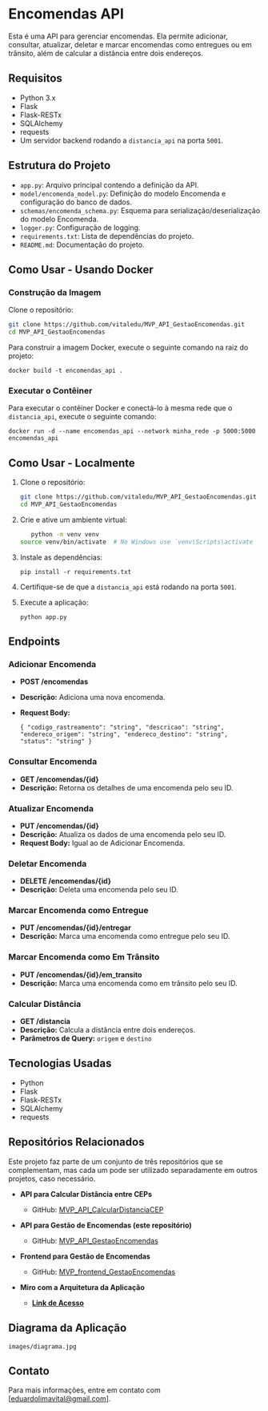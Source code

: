 
# Encomendas API

Esta é uma API para gerenciar encomendas. Ela permite adicionar, consultar, atualizar, deletar e marcar encomendas como entregues ou em trânsito, além de calcular a distância entre dois endereços.

## Requisitos

- Python 3.x
- Flask
- Flask-RESTx
- SQLAlchemy
- requests
- Um servidor backend rodando a `distancia_api` na porta `5001`.

## Estrutura do Projeto

- `app.py`: Arquivo principal contendo a definição da API.
- `model/encomenda_model.py`: Definição do modelo Encomenda e configuração do banco de dados.
- `schemas/encomenda_schema.py`: Esquema para serialização/deserialização do modelo Encomenda.
- `logger.py`: Configuração de logging.
- `requirements.txt`: Lista de dependências do projeto.
- `README.md`: Documentação do projeto.

##  Como Usar - Usando Docker

### Construção da Imagem
 
 Clone o repositório:
   ```sh
   git clone https://github.com/vitaledu/MVP_API_GestaoEncomendas.git
   cd MVP_API_GestaoEncomendas 
   ```
   
Para construir a imagem Docker, execute o seguinte comando na raiz do projeto:

`docker build -t encomendas_api .` 

### Executar o Contêiner

Para executar o contêiner Docker e conectá-lo à mesma rede que o `distancia_api`, execute o seguinte comando:

`docker run -d --name encomendas_api --network minha_rede -p 5000:5000 encomendas_api` 

## Como Usar - Localmente

1. Clone o repositório:

   ```sh
   git clone https://github.com/vitaledu/MVP_API_GestaoEncomendas.git
   cd MVP_API_GestaoEncomendas 
   ```
   
2.  Crie e ative um ambiente virtual:
    
    ```sh
	   python -m venv venv
    source venv/bin/activate  # No Windows use `venv\Scripts\activate
	  ``` 
    
3.  Instale as dependências:
    
    `pip install -r requirements.txt` 
    
4.  Certifique-se de que a `distancia_api` está rodando na porta `5001`.
    
5.  Execute a aplicação:
    
    `python app.py` 
    

## Endpoints

### Adicionar Encomenda

-   **POST /encomendas**
-   **Descrição:** Adiciona uma nova encomenda.
-   **Request Body:**
    
    `{
      "codigo_rastreamento": "string",
      "descricao": "string",
      "endereco_origem": "string",
      "endereco_destino": "string",
      "status": "string"
    }` 
    

### Consultar Encomenda

-   **GET /encomendas/{id}**
-   **Descrição:** Retorna os detalhes de uma encomenda pelo seu ID.

### Atualizar Encomenda

-   **PUT /encomendas/{id}**
-   **Descrição:** Atualiza os dados de uma encomenda pelo seu ID.
-   **Request Body:** Igual ao de Adicionar Encomenda.

### Deletar Encomenda

-   **DELETE /encomendas/{id}**
-   **Descrição:** Deleta uma encomenda pelo seu ID.

### Marcar Encomenda como Entregue

-   **PUT /encomendas/{id}/entregar**
-   **Descrição:** Marca uma encomenda como entregue pelo seu ID.

### Marcar Encomenda como Em Trânsito

-   **PUT /encomendas/{id}/em_transito**
-   **Descrição:** Marca uma encomenda como em trânsito pelo seu ID.

### Calcular Distância

-   **GET /distancia**
-   **Descrição:** Calcula a distância entre dois endereços.
-   **Parâmetros de Query:** `origem` e `destino`

## Tecnologias Usadas

-   Python
-   Flask
-   Flask-RESTx
-   SQLAlchemy
-   requests

## Repositórios Relacionados

Este projeto faz parte de um conjunto de três repositórios que se complementam, mas cada um pode ser utilizado separadamente em outros projetos, caso necessário.

-   **API para Calcular Distância entre CEPs**
    -   GitHub: [MVP_API_CalcularDistanciaCEP](https://github.com/vitaledu/MVP_API_CalcularDistanciaCEP)
-   **API para Gestão de Encomendas (este repositório)**
    -   GitHub: [MVP_API_GestaoEncomendas](https://github.com/vitaledu/MVP_API_GestaoEncomendas)
-   **Frontend para Gestão de Encomendas**
    -   GitHub: [MVP_frontend_GestaoEncomendas](https://github.com/vitaledu/MVP_frontend_GestaoEncomendas)

-   **Miro com a Arquitetura da Aplicação** 
	- [**Link de Acesso**](https://miro.com/app/board/uXjVKzv-qXg=/)

## Diagrama da Aplicação
`images/diagrama.jpg`

## Contato

Para mais informações, entre em contato com [eduardolimavital@gmail.com].